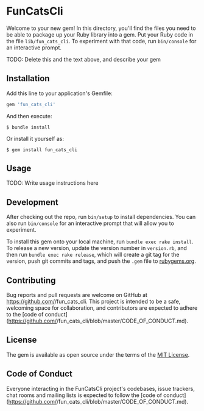 # FunCatsCli

Welcome to your new gem! In this directory, you'll find the files you need to be able to package up your Ruby library into a gem. Put your Ruby code in the file `lib/fun_cats_cli`. To experiment with that code, run `bin/console` for an interactive prompt.

TODO: Delete this and the text above, and describe your gem

## Installation

Add this line to your application's Gemfile:

```ruby
gem 'fun_cats_cli'
```

And then execute:

    $ bundle install

Or install it yourself as:

    $ gem install fun_cats_cli

## Usage

TODO: Write usage instructions here

## Development

After checking out the repo, run `bin/setup` to install dependencies. You can also run `bin/console` for an interactive prompt that will allow you to experiment.

To install this gem onto your local machine, run `bundle exec rake install`. To release a new version, update the version number in `version.rb`, and then run `bundle exec rake release`, which will create a git tag for the version, push git commits and tags, and push the `.gem` file to [rubygems.org](https://rubygems.org).

## Contributing

Bug reports and pull requests are welcome on GitHub at https://github.com/<github username>/fun_cats_cli. This project is intended to be a safe, welcoming space for collaboration, and contributors are expected to adhere to the [code of conduct](https://github.com/<github username>/fun_cats_cli/blob/master/CODE_OF_CONDUCT.md).


## License

The gem is available as open source under the terms of the [MIT License](https://opensource.org/licenses/MIT).

## Code of Conduct

Everyone interacting in the FunCatsCli project's codebases, issue trackers, chat rooms and mailing lists is expected to follow the [code of conduct](https://github.com/<github username>/fun_cats_cli/blob/master/CODE_OF_CONDUCT.md).
